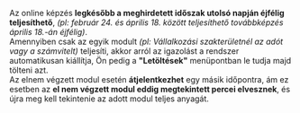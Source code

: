 Az online képzés **legkésőbb a meghirdetett időszak utolsó napján éjfélig teljesíthető**, *(pl: február 24. és április 18. között teljesíthető továbbképzés április 18.-án éjfélig)*.  
Amennyiben csak az egyik modult *(pl: Vállalkozási szakterületnél az adót vagy a számvitelt)* teljesíti, akkor arról az igazolást a rendszer automatikusan kiállítja, 
Ön pedig a **"Letöltések"** menüpontban le tudja majd tölteni azt.   
Az elnem végzett modul esetén **átjelentkezhet** egy másik időpontra, ám ez esetben az **el nem végzett modul eddig megtekintett percei elvesznek**, és újra meg kell tekintenie az adott modul teljes anyagát.
